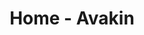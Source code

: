 ---
site_uuid: 0455bef9-b88f-494a-843f-30a312180239
url: https://avakin.com/
tags: 
date_created: 2025-03-16
date_modified: 2025-03-24
og_last_fetch: '2025-03-24T05:23:34.185Z'
image: https://www.avakin.com/wp-content/uploads/2024/05/cropped-avkn_app_icon_new-180x180.jpg
site_name: Avakin
title: Home - Avakin
favicon: https://www.avakin.com/wp-content/uploads/2024/05/cropped-avkn_app_icon_new-192x192.jpg
og_fetched_url: https://www.avakin.com/
---